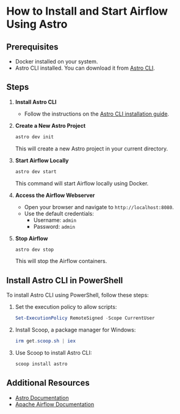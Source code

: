 # How to Install and Start Airflow Using Astro

## Prerequisites
- Docker installed on your system.
- Astro CLI installed. You can download it from [Astro CLI](https://docs.astronomer.io/astro/cli/install-cli).

## Steps

1. **Install Astro CLI**
   - Follow the instructions on the [Astro CLI installation guide](https://docs.astronomer.io/astro/cli/install-cli).

2. **Create a New Astro Project**
   ```bash
   astro dev init
   ```
   This will create a new Astro project in your current directory.

3. **Start Airflow Locally**
   ```bash
   astro dev start
   ```
   This command will start Airflow locally using Docker.

4. **Access the Airflow Webserver**
   - Open your browser and navigate to `http://localhost:8080`.
   - Use the default credentials:
     - Username: `admin`
     - Password: `admin`

5. **Stop Airflow**
   ```bash
   astro dev stop
   ```
   This will stop the Airflow containers.

## Install Astro CLI in PowerShell

To install Astro CLI using PowerShell, follow these steps:

1. Set the execution policy to allow scripts:
   ```powershell
   Set-ExecutionPolicy RemoteSigned -Scope CurrentUser
   ```

2. Install Scoop, a package manager for Windows:
   ```powershell
   irm get.scoop.sh | iex
   ```

3. Use Scoop to install Astro CLI:
   ```powershell
   scoop install astro
   ```

## Additional Resources
- [Astro Documentation](https://docs.astronomer.io/)
- [Apache Airflow Documentation](https://airflow.apache.org/docs/)